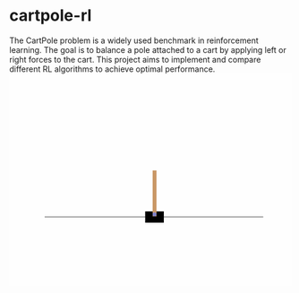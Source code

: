 # cartpole-rl

The CartPole problem is a widely used benchmark in reinforcement learning. The goal is to balance a pole attached to a cart by applying left or right forces to the cart. This project aims to implement and compare different RL algorithms to achieve optimal performance.
![Alt text](cartpole_visualization.gif)
